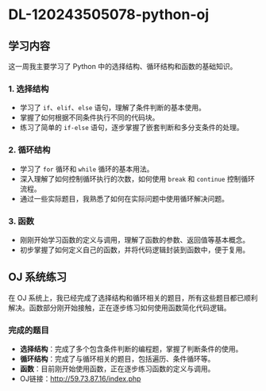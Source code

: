 # DL-120243505078-python-oj
## 学习内容
这一周我主要学习了 Python 中的选择结构、循环结构和函数的基础知识。

### 1. 选择结构
- 学习了 `if`、`elif`、`else` 语句，理解了条件判断的基本使用。
- 掌握了如何根据不同条件执行不同的代码块。
- 练习了简单的 `if-else` 语句，逐步掌握了嵌套判断和多分支条件的处理。

### 2. 循环结构
- 学习了 `for` 循环和 `while` 循环的基本用法。
- 深入理解了如何控制循环执行的次数，如何使用 `break` 和 `continue` 控制循环流程。
- 通过一些实际题目，我熟悉了如何在实际问题中使用循环解决问题。

### 3. 函数
- 刚刚开始学习函数的定义与调用，理解了函数的参数、返回值等基本概念。
- 初步掌握了如何定义自己的函数，并将代码逻辑封装到函数中，便于复用。

## OJ 系统练习
在 OJ 系统上，我已经完成了选择结构和循环相关的题目，所有这些题目都已顺利解决。函数部分刚开始接触，正在逐步练习如何使用函数简化代码逻辑。

### 完成的题目
- **选择结构**：完成了多个包含条件判断的编程题，掌握了判断条件的使用。
- **循环结构**：完成了与循环相关的题目，包括遍历、条件循环等。
- **函数**：目前刚开始使用函数，正在逐步练习函数的定义与调用。
- OJ链接：http://59.73.87.16/index.php
